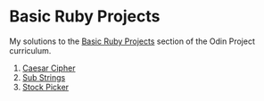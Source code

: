 # Basic Ruby Projects

My solutions to the [Basic Ruby Projects](https://www.theodinproject.com/paths/full-stack-ruby-on-rails/courses/ruby-programming#basic-ruby-projects) section of the Odin Project curriculum.

1. [Caesar Cipher](./caesar_cipher.rb)
2. [Sub Strings](./substrings.rb)
3. [Stock Picker](./stock_picker.rb)
